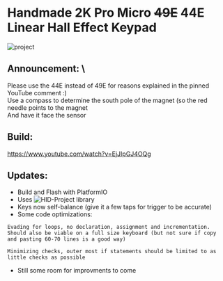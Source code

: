 # Handmade 2K Pro Micro ~~49E~~ 44E Linear Hall Effect Keypad

![project](https://raw.githubusercontent.com/chent7/hall-keypad/master/img/project.JPG)

## Announcement: \
Please use the 44E instead of 49E for reasons explained in the pinned YouTube comment :) \
Use a compass to determine the south pole of the magnet (so the red needle points to the magnet \
And have it face the sensor

## Build:
https://www.youtube.com/watch?v=EjJIpGJ4OQg

## Updates:
* Build and Flash with PlatformIO
* Uses ![HID-Project library](https://registry.platformio.org/libraries/nicohood/HID-Project)
* Keys now self-balance (give it a few taps for trigger to be accurate)
* Some code optimizations:
```
Evading for loops, no declaration, assignment and incrementation. Should also be viable on a full size keyboard (but not sure if copy and pasting 60-70 lines is a good way)

Minimizing checks, outer most if statements should be limited to as little checks as possible
```
* Still some room for improvments to come
